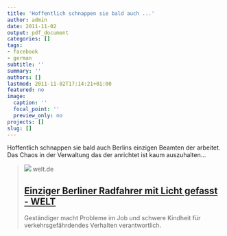 ```yaml
---
title: 'Hoffentlich schnappen sie bald auch ...'
author: admin
date: 2011-11-02
output: pdf_document
categories: []
tags:
- facebook
- german
subtitle: ''
summary: ''
authors: []
lastmod: 2011-11-02T17:14:21+01:00
featured: no
image:
  caption: ''
  focal_point: ''
  preview_only: no
projects: []
slug: []
---
```

Hoffentlich schnappen sie bald auch Berlins einzigen Beamten der arbeitet. Das Chaos in der Verwaltung das der anrichtet ist kaum auszuhalten...
> [![](https://img.welt.de/img/satire/mobile169865079/1041350487-ci16x9-w1200/Grossfahndung-nach-Moerder-Zurwehme.jpg)](http://www.welt.de/satire/article13691493/Einziger-Berliner-Radfahrer-mit-Licht-gefasst.html)
> welt.de
> ## [Einziger Berliner Radfahrer mit Licht gefasst - WELT](http://www.welt.de/satire/article13691493/Einziger-Berliner-Radfahrer-mit-Licht-gefasst.html)
>
>Geständiger macht Probleme im Job und schwere Kindheit für verkehrsgefährdendes Verhalten verantwortlich.

